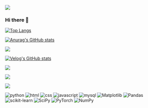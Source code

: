 <img src="https://capsule-render.vercel.app/api?type=waving&color=BDBDC8&height=150&section=header" />


### Hi there 👋

<!--
**juugii-ho/juugii-ho** is a ✨ _special_ ✨ repository because its `README.md` (this file) appears on your GitHub profile.

Here are some ideas to get you started:

- 🔭 I’m currently working on ...
- 🌱 I’m currently learning ...
- 👯 I’m looking to collaborate on ...
- 🤔 I’m looking for help with ...
- 💬 Ask me about ...
- 📫 How to reach me: ...
- 😄 Pronouns: ...
- ⚡ Fun fact: ...
-->




[![Top Langs](https://github-readme-stats.vercel.app/api/top-langs/?username=juugii-ho)](https://github.com/anuraghazra/github-readme-stats)

[![Anurag's GitHub stats](https://github-readme-stats.vercel.app/api?username=juugii-ho)](https://github.com/anuraghazra/github-readme-stats)



<a href="mailto:holicalday@gmail.com"><img src="https://img.shields.io/badge/Gmail-D14836?style=for-the-badge&logo=gmail&logoColor=white&link=holicalday@gmail.com"/></a>

[![Velog's GitHub stats](https://velog-readme-stats.vercel.app/api/badge?name=bbalgang)](https://velog.io/@bbalgang)

 <a href="https://www.notion.so/d40d7194fc43475a8395d9cb85898c77?pvs=4"><img src="https://img.shields.io/badge/Notion-000000?style=for-the-badge&logo=notion&logoColor=white&link=https://www.notion.so/d40d7194fc43475a8395d9cb85898c77?pvs=4"/></a>





 <a href="https://datainstitute.knu.ac.kr/contents/page/selectPageNomalView.do?menuId=334&selectedId=2&"><img src="https://datainstitute.knu.ac.kr/images/web/logo.svg"/></a>



<img src="https://capsule-render.vercel.app/api?type=waving&color=BDBDC8&height=150&section=footer" />



![python](https://img.shields.io/badge/Python-3776AB?style=for-the-badge&logo=python&logoColor=white)
![html](https://img.shields.io/badge/HTML-239120?style=for-the-badge&logo=html5&logoColor=white)
![css](https://img.shields.io/badge/CSS-239120?&style=for-the-badge&logo=css3&logoColor=white)
![javascript](https://img.shields.io/badge/JavaScript-F7DF1E?style=for-the-badge&logo=JavaScript&logoColor=white)
![mysql](https://img.shields.io/badge/MySQL-00000F?style=for-the-badge&logo=mysql&logoColor=white)
![Matplotlib](https://img.shields.io/badge/Matplotlib-%23ffffff.svg?style=for-the-badge&logo=Matplotlib&logoColor=black)
![Pandas](https://img.shields.io/badge/pandas-%23150458.svg?style=for-the-badge&logo=pandas&logoColor=white)
![scikit-learn](https://img.shields.io/badge/scikit--learn-%23F7931E.svg?style=for-the-badge&logo=scikit-learn&logoColor=white)
![SciPy](https://img.shields.io/badge/SciPy-%230C55A5.svg?style=for-the-badge&logo=scipy&logoColor=%white)
![PyTorch](https://img.shields.io/badge/PyTorch-%23EE4C2C.svg?style=for-the-badge&logo=PyTorch&logoColor=white)
![NumPy](https://img.shields.io/badge/numpy-%23013243.svg?style=for-the-badge&logo=numpy&logoColor=white)

